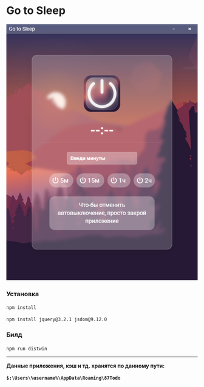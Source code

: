 # Go to Sleep

![Превью](/images/Go-to-Sleep_preview.png)

### Установка
`npm install`

`npm install jquery@3.2.1 jsdom@9.12.0`

### Билд
`npm run distwin`

* * *

**Данные приложения, кэш и тд. хранятся по данному пути:**

**`$:\Users\%username%\AppData\Roaming\87Todo`**
